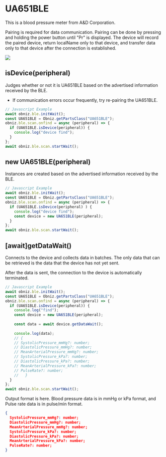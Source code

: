 # UA651BLE
This is a blood pressure meter from A&D Corporation.

Pairing is required for data communication. Pairing can be done by pressing and holding the power button until "Pr" is displayed.
The device will record the paired device, return localName only to that device, and transfer data only to that device after the connection is established.

![](./image.jpg)

## isDevice(peripheral)

Judges whether or not it is UA651BLE based on the advertised information received by the BLE.

* If communication errors occur frequently, try re-pairing the UA651BLE.

```javascript
// Javascript Example
await obniz.ble.initWait();
const UA651BLE = Obniz.getPartsClass("UA651BLE");
obniz.ble.scan.onfind = async (peripheral) => {
  if (UA651BLE.isDevice(peripheral)) {
    console.log("device find");
  }
};
await obniz.ble.scan.startWait();

```

## new UA651BLE(peripheral)

Instances are created based on the advertised information received by the BLE.

```javascript
// Javascript Example
await obniz.ble.initWait();
const UA651BLE = Obniz.getPartsClass("UA651BLE");
obniz.ble.scan.onfind = async (peripheral) => {
  if (UA651BLE.isDevice(peripheral) ) {
    console.log("device find");
    const device = new UA651BLE(peripheral);
  }
};
await obniz.ble.scan.startWait();

```


## [await]getDataWait()

Connects to the device and collects data in batches.
The only data that can be retrieved is the data that the device has not yet sent.

After the data is sent, the connection to the device is automatically terminated.

```javascript
// Javascript Example
await obniz.ble.initWait();
const UA651BLE = Obniz.getPartsClass("UA651BLE");
obniz.ble.scan.onfind = async (peripheral) => {
  if (UA651BLE.isDevice(peripheral)) {
    console.log("find");
    const device = new UA651BLE(peripheral);
    
    const data = await device.getDataWait();
    
    console.log(data);
    // {
    // SystolicPressure_mmHg?: number;
    // DiastolicPressure_mmHg?: number;
    // MeanArterialPressure_mmHg?: number;
    // SystolicPressure_kPa?: number;
    // DiastolicPressure_kPa?: number;
    // MeanArterialPressure_kPa?: number;
    // PulseRate?: number;
    //   }
  }
};
await obniz.ble.scan.startWait();

```


Output format is here. Blood pressure data is in mmHg or kPa format, and Pulse rate data is in pulse/min format.

```json
{
  SystolicPressure_mmHg?: number;
  DiastolicPressure_mmHg?: number;
  MeanArterialPressure_mmHg?: number;
  SystolicPressure_kPa?: number;
  DiastolicPressure_kPa?: number;
  MeanArterialPressure_kPa?: number;
  PulseRate?: number;
}
```
